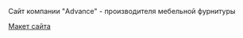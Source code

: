 <p>Сайт компании "Advance" - производителя мебельной фурнитуры</p>
<a href="https://aliszhuravl.github.io/advance/web/main.html">Макет сайта</a>

